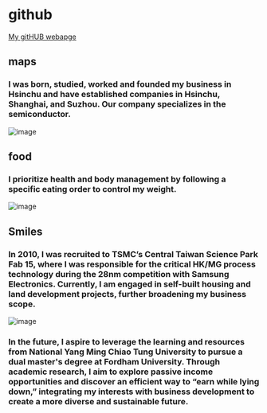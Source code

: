 # github

[My gitHUB webapge](https://github.com/Jiang-Wen-Hwang)

## maps
###  I was born, studied, worked and founded my business in Hsinchu and have established companies in Hsinchu, Shanghai, and Suzhou. Our company specializes in the semiconductor.                                             
![image](https://github.com/user-attachments/assets/8a91be39-a1ba-4ffa-bbdf-4e4d755eb2c9)

## food
### I prioritize health and body management by following a specific eating order to control my weight.
![image](https://github.com/user-attachments/assets/078b2617-0a92-4f15-a257-4222d838cad9)



## Smiles
### In 2010, I was recruited to TSMC’s Central Taiwan Science Park Fab 15, where I was responsible for the critical HK/MG process technology during the 28nm competition with Samsung Electronics. Currently, I am engaged in self-built housing and land development projects, further broadening my business scope.
![image](https://github.com/user-attachments/assets/9e9df7a8-414f-4ec0-9f0d-9ea5626b5c4a)

###  In the future, I aspire to leverage the learning and resources from National Yang Ming Chiao Tung University to pursue a dual master's degree at Fordham University. Through academic research, I aim to explore passive income opportunities and discover an efficient way to “earn while lying down,” integrating my interests with business development to create a more diverse and sustainable future.
